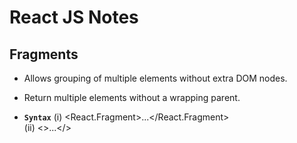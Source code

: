 # React JS Notes

## Fragments

- Allows grouping of multiple elements without extra DOM nodes.  
- Return multiple elements without a wrapping parent.
 
- **`Syntax`**
  (i) <React.Fragment>...</React.Fragment>  
  (ii) <>...</> 
